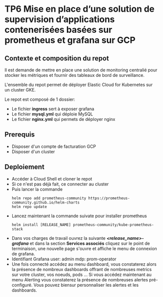 # TP6 Mise en place d’une solution de supervision d’applications contenerisées basées sur prometheus et grafana sur GCP

## Contexte et composition du repot

Il est demande de mettre en place une solution de monitoring centralié pour stocker les métriques et fournir des tableaux de bord de surveillance.

L'ensemble du repot permet de déployer Elastic Cloud for Kubernetes sur un cluster GKE.

Le repot est composé de 1 dossier:
- Le fichier **ingress** sert à exposer grafana
- Le fichier **mysql.yml** qui déploie MySQL
- Le fichier **nginx.yml** qui permets de déployer nginx

## Prerequis

- Disposer d'un compte de facturation GCP
- Disposer d'un cluster 


## Deploiement

  - Accéder à Cloud Shell et cloner le repot
  - Si ce n'est pas déjà fait, ce connecter au cluster
  - Puis lancer la commande
      ```
      helm repo add prometheus-community https://prometheus-community.github.io/helm-charts
      helm repo update
      ```
  - Lancez maintenant la commande suivate pour installer prometheus
      ```
      helm install [RELEASE_NAME] prometheus-community/kube-prometheus-stack
      ```
  - Dans vos charges de travail ouvrez la suivante ***<release_name>-grafana*** et dans la section **Services associés** cliquez sur le point de terminaison, 
     une nouvelle page s'ouvre et affiche le menu de connexion de grafana.
  - Identifiant Grafana
      user: admin
      mdp: prom-operator
  - Une fois connecté accédez au menu dashboard, vous constaterez alors la présence de nombreux dashboards offrant de nombreuses metrics sur votre cluster, vos noeuds, pods ...
    Si vous accédez maintenant au menu Alerting vous constaterez la présence de nombreuses alertes pré-configuré. 
    Vous pouvez biensur personnaliser les alertes et les dashboards.
